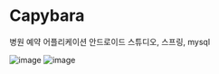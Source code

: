 # Capybara
병원 예약 어플리케이션
안드로이드 스튜디오, 스프링, mysql

![image](https://github.com/hhJ830/Capybara/assets/99874673/ee54c0a7-5404-4454-9681-f976f4342675)
![image](https://github.com/hhJ830/Capybara/assets/99874673/2edf66bb-c0ed-48b4-b107-718005714f3c)
